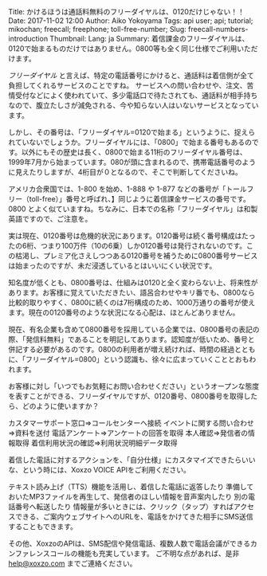 Title: かけるほうは通話料無料のフリーダイヤルは、0120だけじゃない！！
Date: 2017-11-02 12:00
Author: Aiko Yokoyama
Tags: api user; api; tutorial; mikochan; freecall; freephone; toll-free-number;
Slug: freecall-numbers-introduction
Thumbnail: 
Lang: ja
Summary: 着信課金のフリーダイヤルは、0120で始まるものだけではありません。0800等も全く同じ仕様でご利用いただけます。

_フリーダイヤル_ と言えば、特定の電話番号にかけると、通話料は着信側が全て負担してくれるサービスのことですね。
サービスへの問い合わせや、注文、苦情受付などによく使われていて、多少電話口で待たされても、通話料が相手持ちなので、腹立たしさが減免される、今や知らない人はいないサービスとなっています。

しかし、その番号は、「フリーダイヤル=0120で始まる」というように、捉えられていないでしょうか。フリーダイヤルには、「0800」で始まる番号もあるのです。以外にもその歴史は長く、0800で始まる11桁のフリーダイヤル番号は、1999年7月から始まっています。080が頭に含まれるので、携帯電話番号のように見えたりしますが、4桁目が０となるので、そこで判断してくださいね。

アメリカ合衆国では、1-800 を始め、1-888 や 1-877 などの番号が「トールフリー（toll-free）」番号と呼ばれ、】同じように着信課金サービスの番号です。0800 とよく似ていますね。ちなみに、日本での名称「フリーダイヤル」は和製英語ですので、ご注意を。

実は現在、0120番号は危機的状況にあります。0120番号は続く番号構成はたったの6桁、つまり100万件（10の6乗）しか0120番号は発行されないのです。この枯渇し、プレミア化さえしつつある0120番号を補うために0800番号サービスは始まったのですが、未だ浸透しているとはいいにくい状況です。

知名度が低くとも、0800番号は、仕組みは0120と全く変わらない上、将来性があります。お客様に覚えていただきたい、語呂合わせやキリ番でも、0800なら比較的取りやすく、0800に続くのは7桁構成のため、1000万通りの番号が使えます。現在の0120番号のような状況になる心配は、ほとんどありません。

現在、有名企業も含めて0800番号を採用している企業では、0800番号の表記の際、「発信料無料」であることを明記してあります。認知度が低いため、番号と併記する必要があるのです。0800の利用者が増え続ければ、時間の経過とともに、「フリーダイヤル=0800」という認識も、徐々に広まっていくこととおもわれます。

お客様に対し「いつでもお気軽にお問い合わせください」というオープンな態度を表すことができる、フリーダイヤルですが、0120番号、0800番号を取得したら、どのように使いますか？

カスタマーサポート窓口⇒コールセンターへ接続
イベントに関する問い合わせ⇒資料を送付
電話アンケート⇒アンケートの回答を取得
本人確認⇒発信者の情報取得
着信利用状況の確認⇒利用状況明細データ取得

着信した電話に対するアクションを、「自分仕様」にカスタマイズできたらいいな、という時には、Xoxzo VOICE APIをご利用ください。

テキスト読み上げ（TTS）機能を活用し、着信した電話に返答したり
準備しておいたMP3ファイルを再生して、発信者のほしい情報を音声案内したり
別の電話番号へ転送したり
情報量が多いときには、クリック（タップ）すればアクセスできる、ご案内ウェブサイトへのURLを、電話をかけてきた相手にSMS送信することもできます。

その他、XoxzoのAPIは、SMS配信や発信電話、複数人数で電話会議ができるカンファレンスコールの機能も充実しています。
ご不明な点があれば、是非 help@xoxzo.com までご連絡ください。





